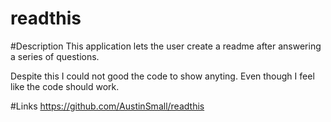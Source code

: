 # readthis

#Description
This application lets the user create a readme after answering a series of questions.

Despite this I could not good the code to show anyting. Even though I feel like the code should work.

#Links
https://github.com/AustinSmall/readthis
